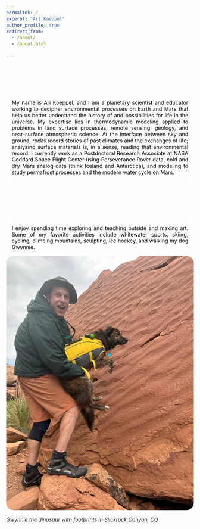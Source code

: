 ```yaml
---
permalink: /
excerpt: "Ari Koeppel"
author_profile: true
redirect_from: 
  - /about/
  - /about.html

---
```

<h1 style="text-align: justify;color:White;">About Ari</h1>

<style>
body {
  background-image: url('/images/MarsRise.jpg');
  background-repeat: no-repeat;
  background-attachment: fixed;
  background-size: cover;
}
</style> 

<div style="text-align: justify;background-color:rgba(255, 255, 255, 0.75);color:Black;padding:15px;border-radius: 10px;"> My name is Ari Koeppel, and I am a planetary scientist and educator working to decipher environmental processes on Earth and Mars that help us better understand the history of and possibilities for life in the universe. My expertise lies in thermodynamic modeling applied to problems in land surface processes, remote sensing, geology, and near-surface atmospheric science. At the interface between sky and ground, rocks record stories of past climates and the exchanges of life; analyzing surface materials is, in a sense, reading that environmental record. I currently work as a Postdoctoral Research Associate at NASA Goddard Space Flight Center using Perseverance Rover data, cold and dry Mars analog data (think Iceland and Antarctica), and modeling to study permafrost processes and the modern water cycle on Mars. </div>  <p>&nbsp;</p>

<h2 style="text-align: justify;color:White;">Outside of Science</h2>
<div style="text-align: justify;background-color:rgba(255, 255, 255, 0.75);color:Black;padding:15px;border-radius: 10px;"> I enjoy spending time exploring and teaching outside and making art. Some of my favorite activities include whitewater sports, skiing, cycling, climbing mountains, sculpting, ice hockey, and walking my dog Gwynnie.</div>
 <img src="/images/img_7343.png" alt="Ari, Gwynnie and dino tracks" style="width:512px;height:683px;border-radius: 20px;margin-left: auto;margin-right: auto;display: block;">
<br style="color:White;margin-left: auto;margin-right: auto;display: block;"><i>Gwynnie the dinosaur with footprints in Slickrock Canyon, CO</i></br>